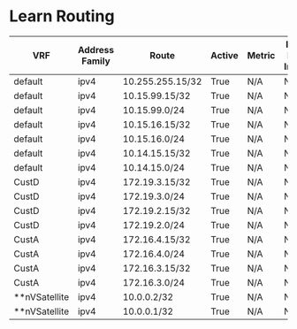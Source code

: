 
# Learn Routing
| VRF | Address Family | Route | Active | Metric | Next Hop Index | Next Hop | Outgoing Interface | Route Preference | Source Protocol | Source Protocol Code |
| --- | -------------- | ----- | ------ | ------ | -------------- | -------- | -------------------| ---------------- | --------------- | -------------------- |
| default | ipv4 | 10.255.255.15/32 | True | N/A | N/A | N/A | Loopback0 | N/A | local | L |
| default | ipv4 | 10.15.99.15/32 | True | N/A | N/A | N/A | GigabitEthernet0/0/0/5 | N/A | local | L |
| default | ipv4 | 10.15.99.0/24 | True | N/A | N/A | N/A | GigabitEthernet0/0/0/5 | N/A | connected | C |
| default | ipv4 | 10.15.16.15/32 | True | N/A | N/A | N/A | GigabitEthernet0/0/0/14 | N/A | local | L |
| default | ipv4 | 10.15.16.0/24 | True | N/A | N/A | N/A | GigabitEthernet0/0/0/14 | N/A | connected | C |
| default | ipv4 | 10.14.15.15/32 | True | N/A | N/A | N/A | GigabitEthernet0/0/0/11 | N/A | local | L |
| default | ipv4 | 10.14.15.0/24 | True | N/A | N/A | N/A | GigabitEthernet0/0/0/11 | N/A | connected | C |
| CustD | ipv4 | 172.19.3.15/32 | True | N/A | N/A | N/A | GigabitEthernet0/0/0/8 | N/A | local | L |
| CustD | ipv4 | 172.19.3.0/24 | True | N/A | N/A | N/A | GigabitEthernet0/0/0/8 | N/A | connected | C |
| CustD | ipv4 | 172.19.2.15/32 | True | N/A | N/A | N/A | GigabitEthernet0/0/0/9 | N/A | local | L |
| CustD | ipv4 | 172.19.2.0/24 | True | N/A | N/A | N/A | GigabitEthernet0/0/0/9 | N/A | connected | C |
| CustA | ipv4 | 172.16.4.15/32 | True | N/A | N/A | N/A | GigabitEthernet0/0/0/6 | N/A | local | L |
| CustA | ipv4 | 172.16.4.0/24 | True | N/A | N/A | N/A | GigabitEthernet0/0/0/6 | N/A | connected | C |
| CustA | ipv4 | 172.16.3.15/32 | True | N/A | N/A | N/A | GigabitEthernet0/0/0/7 | N/A | local | L |
| CustA | ipv4 | 172.16.3.0/24 | True | N/A | N/A | N/A | GigabitEthernet0/0/0/7 | N/A | connected | C |
| **nVSatellite | ipv4 | 10.0.0.2/32 | True | N/A | N/A | N/A | nV-Loopback1 | N/A | local | L |
| **nVSatellite | ipv4 | 10.0.0.1/32 | True | N/A | N/A | N/A | nV-Loopback0 | N/A | local | L |